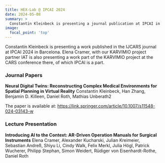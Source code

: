 ```yaml
---
title: HEX-Lab @ IPCAI 2024
date: 2024-05-08
summary: >
  Constantin Kleinbeck is presenting a journal publication at IPCAI in Barcelona. Elena Cramer, with our KARVIMIO project partner IAT is also presenting a work as part of the CARS conference there.
image:
  focal_point: 'top'
---
```


Constantin Kleinbeck is presenting a work published in the IJCARS journal at IPCAI 2024 in Barcelona. Elena Cramer, with our KARVIMIO project partner IAT is also presenting a work part of the KARVIMIO project at the CARS conference there, of which IPCAI is a part.


### Journal Papers
**Neural Digital Twins: Reconstructing Complex Medical Environments for
Spatial Planning in Virtual Reality**
Constantin Kleinbeck, Han Zhang, Benjamin D. Killeen, Daniel Roth, Mathias Unberath2

The paper is available at: https://link.springer.com/article/10.1007/s11548-024-03143-w 

### Lecture Presentation

**Introducing AI to the Context: AR-Driven Operation Manuals for Surgical Instruments**
Elena Cramer, Alexander Kucharski, Julian Kreimeier, Sebastian Andreß, Shiyu Li, Cindy Walk, Felix Merkl, Julia Högl, Patrick Wucherer, Philipp Stephan, Simon Weidert, Rüdiger von Eisenhardt-Rothe, Daniel Roth

